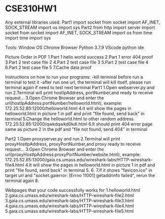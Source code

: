 # CSE310HW1 
Any external libraries used.
  Part1
    import socket
    from socket import AF_INET, SOCK_STREAM
    import os
    import sys
  Part2
    from http import server
    import socket
    from socket import AF_INET, SOCK_STREAM
    import os
    from time import time
    import sys

Tools:
  Window OS
  Chrome Browser
  Python 3.7.9
  VScode python ide
  
Picture Order in PDF
1.Part 1 hello world success
2.Part 1 error 404 proof
3.Part 2 test case file 2
4.Part 2 test case file 3
5.Part 2 test case file 4
6.Part 2 test case file 5
7.Cache data proof

Instructions on how to run your programs:
  -kill terminal before run a terminal to test it
  -after run one url, the terminal will kill itself,  please run terminal again if need to test next terminal
  Part1
  1.Open webserver.py and run
  2.Terminal will print hostIpAddress, portNumber,and ready to receive request...
  3.Open Chrome Browser and enter the url(hostIpAddress:portNumber/helloworld.html), example: 172.25.52.85:12000/helloworld.html
  4.It will show the pages in helloworld.html in picture 1 in pdf and print "file found, send back" in terminal
  5.Change the helloworld.html to other random address.  172.25.52.85:12000/qwkdqwkd0kdl.html
  6.It should print 404 error page same as picture 2 in the pdf and "file not found, send 404" in terminal 
  
  Part2
  1.Open proxyserver.py and run
  2.Terminal will print proxyHostIpAddress, proxyPortNumber,and proxy ready to receive request...
  3.Open Chrome Browser and enter the url(proxyHostIpAddress:proxyPortNumber/website.html), example: 172.25.52.85:13000/gaia.cs.umass.edu/wireshark-labs/HTTP-wireshark-file4.html
  4.It will show the pages in helloworld.html in picture 1 in pdf and print "file found, send back" in terminal
  5.
  6.
  7.If it shows "favicon.ico" in target url and "socket.gaierror: [Errno 11001] getaddrinfo failed", rerun the terminal again
  8.
  
Webpages that your code successfully works for
  1.helloworld.html
  2.gaia.cs.umass.edu/wireshark-labs/HTTP-wireshark-file2.html
  3.gaia.cs.umass.edu/wireshark-labs/HTTP-wireshark-file3.html
  4.gaia.cs.umass.edu/wireshark-labs/HTTP-wireshark-file4.html
  5.gaia.cs.umass.edu/wireshark-labs/HTTP-wireshark-file5.html


